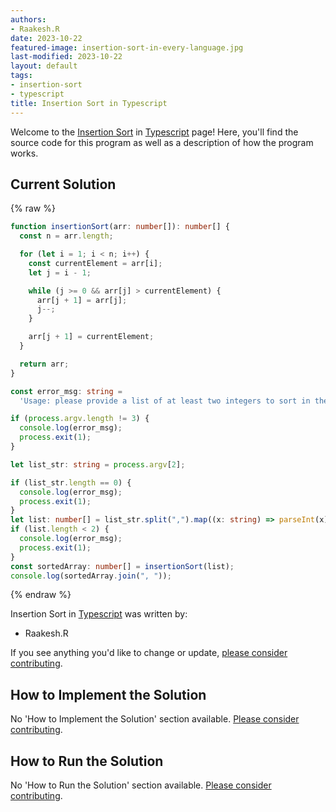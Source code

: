 ```yaml
---
authors:
- Raakesh.R
date: 2023-10-22
featured-image: insertion-sort-in-every-language.jpg
last-modified: 2023-10-22
layout: default
tags:
- insertion-sort
- typescript
title: Insertion Sort in Typescript
---
```


Welcome to the [Insertion Sort](https://sampleprograms.io/projects/insertion-sort) in [Typescript](https://sampleprograms.io/languages/typescript) page! Here, you'll find the source code for this program as well as a description of how the program works.

## Current Solution

{% raw %}

```typescript
function insertionSort(arr: number[]): number[] {
  const n = arr.length;

  for (let i = 1; i < n; i++) {
    const currentElement = arr[i];
    let j = i - 1;

    while (j >= 0 && arr[j] > currentElement) {
      arr[j + 1] = arr[j];
      j--;
    }

    arr[j + 1] = currentElement;
  }

  return arr;
}

const error_msg: string =
  'Usage: please provide a list of at least two integers to sort in the format "1, 2, 3, 4, 5"';

if (process.argv.length != 3) {
  console.log(error_msg);
  process.exit(1);
}

let list_str: string = process.argv[2];

if (list_str.length == 0) {
  console.log(error_msg);
  process.exit(1);
}
let list: number[] = list_str.split(",").map((x: string) => parseInt(x));
if (list.length < 2) {
  console.log(error_msg);
  process.exit(1);
}
const sortedArray: number[] = insertionSort(list);
console.log(sortedArray.join(", "));
```

{% endraw %}

Insertion Sort in [Typescript](https://sampleprograms.io/languages/typescript) was written by:

- Raakesh.R

If you see anything you'd like to change or update, [please consider contributing](https://github.com/TheRenegadeCoder/sample-programs).

## How to Implement the Solution

No 'How to Implement the Solution' section available. [Please consider contributing](https://github.com/TheRenegadeCoder/sample-programs-website).

## How to Run the Solution

No 'How to Run the Solution' section available. [Please consider contributing](https://github.com/TheRenegadeCoder/sample-programs-website).